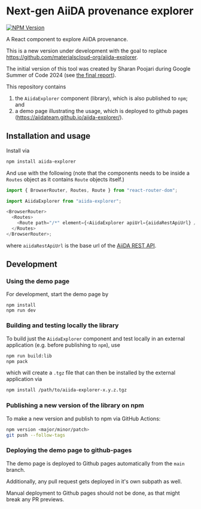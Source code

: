 # Next-gen AiiDA provenance explorer

[![NPM Version](https://img.shields.io/npm/v/aiida-explorer)](https://www.npmjs.com/package/aiida-explorer)

A React component to explore AiiDA provenance.

This is a new version under development with the goal to replace https://github.com/materialscloud-org/aiida-explorer.

The initial version of this tool was created by Sharan Poojari during Google Summer of Code 2024 (see [the final report](https://github.com/aiidateam/aiida-explorer/blob/gsoc/gsoc/README.md)).

This repository contains

1. the `AiidaExplorer` component (library), which is also published to `npm`; and
2. a demo page illustrating the usage, which is deployed to github pages (https://aiidateam.github.io/aiida-explorer/).

## Installation and usage

Install via

```bash
npm install aiida-explorer
```

And use with the following (note that the components needs to be inside a `Routes` object as it contains `Route` objects itself.)

```javascript
import { BrowserRouter, Routes, Route } from "react-router-dom";

import AiidaExplorer from "aiida-explorer";

<BrowserRouter>
  <Routes>
    <Route path="/*" element={<AiidaExplorer apiUrl={aiidaRestApiUrl} />} />
  </Routes>
</BrowserRouter>;
```

where `aiidaRestApiUrl` is the base url of the [AiiDA REST API](https://aiida.readthedocs.io/projects/aiida-core/en/v2.6.2/reference/rest_api.html).

## Development

### Using the demo page

For development, start the demo page by

```
npm install
npm run dev
```

### Building and testing locally the library

To build just the `AiidaExplorer` component and test locally in an external application (e.g. before publishing to `npm`), use

```bash
npm run build:lib
npm pack
```

which will create a `.tgz` file that can then be installed by the external application via

```bash
npm install /path/to/aiida-explorer-x.y.z.tgz
```

### Publishing a new version of the library on npm

To make a new version and publish to npm via GitHub Actions:

```bash
npm version <major/minor/patch>
git push --follow-tags
```

### Deploying the demo page to github-pages

The demo page is deployed to Github pages automatically from the `main` branch.

Additionally, any pull request gets deployed in it's own subpath as well.

Manual deployment to Github pages should not be done, as that might break any PR previews.
